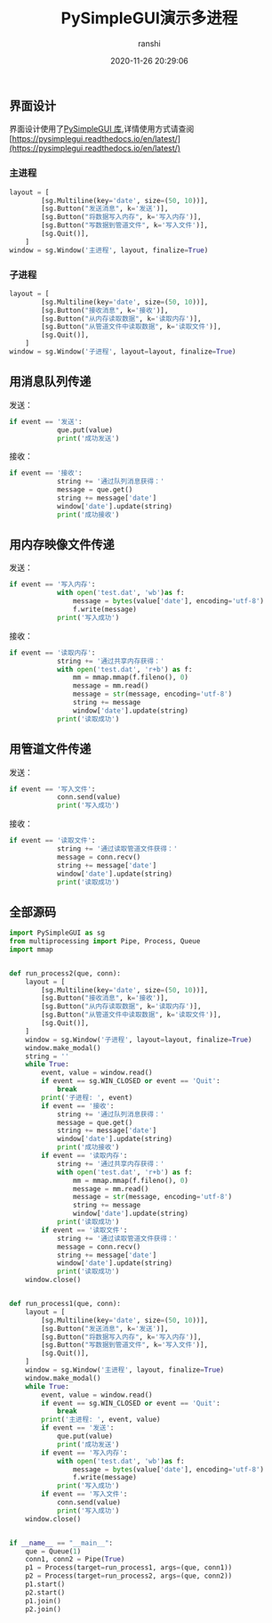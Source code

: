 ﻿---
title: PySimpleGUI演示多进程
date: 2020-11-26 20:29:06
author: ranshi
avatar: https://cdn.jsdelivr.net/gh/Zranshi/CDN@1.45/img/custom/avatar.jpg
authorLink: https://github.com/Zranshi
authorAbout: 成为更好的自己，才能守护最好的你
authorDesc:
categories: 技术
comments: true
tags:
  - Python
  - 进程
  - PySimpleGUI
keywords: Python
description: 通过PySimpleGUI演示进程的通信
photos: https://cdn.jsdelivr.net/gh/Zranshi/CDN@1.3/2020.11.08/56.jpg
---

## 界面设计

界面设计使用了[PySimpleGUI 库](https://github.com/PySimpleGUI/PySimpleGUI),详情使用方式请查阅[https://pysimplegui.readthedocs.io/en/latest/](https://pysimplegui.readthedocs.io/en/latest/)

### 主进程

```py
layout = [
        [sg.Multiline(key='date', size=(50, 10))],
        [sg.Button("发送消息", k='发送')],
        [sg.Button("将数据写入内存", k='写入内存')],
        [sg.Button("写数据到管道文件", k='写入文件')],
        [sg.Quit()],
    ]
window = sg.Window('主进程', layout, finalize=True)
```

### 子进程

```python
layout = [
        [sg.Multiline(key='date', size=(50, 10))],
        [sg.Button("接收消息", k='接收')],
        [sg.Button("从内存读取数据", k='读取内存')],
        [sg.Button("从管道文件中读取数据", k='读取文件')],
        [sg.Quit()],
    ]
window = sg.Window('子进程', layout=layout, finalize=True)
```

## 用消息队列传递

发送：

```python
if event == '发送':
            que.put(value)
            print('成功发送')
```

接收：

```python
if event == '接收':
            string += '通过队列消息获得：'
            message = que.get()
            string += message['date']
            window['date'].update(string)
            print('成功接收')
```

## 用内存映像文件传递

发送：

```python
if event == '写入内存':
            with open('test.dat', 'wb')as f:
                message = bytes(value['date'], encoding='utf-8')
                f.write(message)
            print('写入成功')
```

接收：

```python
if event == '读取内存':
            string += '通过共享内存获得：'
            with open('test.dat', 'r+b') as f:
                mm = mmap.mmap(f.fileno(), 0)
                message = mm.read()
                message = str(message, encoding='utf-8')
                string += message
                window['date'].update(string)
            print('读取成功')
```

## 用管道文件传递

发送：

```python
if event == '写入文件':
            conn.send(value)
            print('写入成功')
```

接收：

```python
if event == '读取文件':
            string += '通过读取管道文件获得：'
            message = conn.recv()
            string += message['date']
            window['date'].update(string)
            print('读取成功')
```

## 全部源码

```python
import PySimpleGUI as sg
from multiprocessing import Pipe, Process, Queue
import mmap


def run_process2(que, conn):
    layout = [
        [sg.Multiline(key='date', size=(50, 10))],
        [sg.Button("接收消息", k='接收')],
        [sg.Button("从内存读取数据", k='读取内存')],
        [sg.Button("从管道文件中读取数据", k='读取文件')],
        [sg.Quit()],
    ]
    window = sg.Window('子进程', layout=layout, finalize=True)
    window.make_modal()
    string = ''
    while True:
        event, value = window.read()
        if event == sg.WIN_CLOSED or event == 'Quit':
            break
        print('子进程: ', event)
        if event == '接收':
            string += '通过队列消息获得：'
            message = que.get()
            string += message['date']
            window['date'].update(string)
            print('成功接收')
        if event == '读取内存':
            string += '通过共享内存获得：'
            with open('test.dat', 'r+b') as f:
                mm = mmap.mmap(f.fileno(), 0)
                message = mm.read()
                message = str(message, encoding='utf-8')
                string += message
                window['date'].update(string)
            print('读取成功')
        if event == '读取文件':
            string += '通过读取管道文件获得：'
            message = conn.recv()
            string += message['date']
            window['date'].update(string)
            print('读取成功')
    window.close()


def run_process1(que, conn):
    layout = [
        [sg.Multiline(key='date', size=(50, 10))],
        [sg.Button("发送消息", k='发送')],
        [sg.Button("将数据写入内存", k='写入内存')],
        [sg.Button("写数据到管道文件", k='写入文件')],
        [sg.Quit()],
    ]
    window = sg.Window('主进程', layout, finalize=True)
    window.make_modal()
    while True:
        event, value = window.read()
        if event == sg.WIN_CLOSED or event == 'Quit':
            break
        print('主进程: ', event, value)
        if event == '发送':
            que.put(value)
            print('成功发送')
        if event == '写入内存':
            with open('test.dat', 'wb')as f:
                message = bytes(value['date'], encoding='utf-8')
                f.write(message)
            print('写入成功')
        if event == '写入文件':
            conn.send(value)
            print('写入成功')
    window.close()


if __name__ == "__main__":
    que = Queue(1)
    conn1, conn2 = Pipe(True)
    p1 = Process(target=run_process1, args=(que, conn1))
    p2 = Process(target=run_process2, args=(que, conn2))
    p1.start()
    p2.start()
    p1.join()
    p2.join()

```
